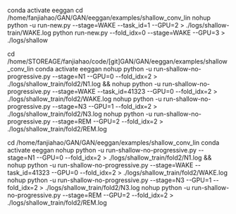 

conda activate eeggan
cd /home/fanjiahao/GAN/GAN/eeggan/examples/shallow_conv_lin
nohup python -u run-new.py --stage=WAKE --task_id=1 --GPU=2 > ./logs/shallow-train/WAKE.log
python run-new.py --fold_idx=0 --stage=WAKE --GPU=3 > ./logs/shallow

cd /home/STOREAGE/fanjiahao/code/[git]GAN/GAN/eeggan/examples/shallow_conv_lin
conda activate eeggan
nohup python -u run-shallow-no-progressive.py --stage=N1  --GPU=0 --fold_idx=2 > ./logs/shallow_train/fold2/N1.log && nohup python -u run-shallow-no-progressive.py --stage=WAKE --task_id=41323 --GPU=0 --fold_idx=2 > ./logs/shallow_train/fold2/WAKE.log
nohup python -u run-shallow-no-progressive.py --stage=N3  --GPU=1 --fold_idx=2 > ./logs/shallow_train/fold2/N3.log
nohup python -u run-shallow-no-progressive.py --stage=REM  --GPU=2 --fold_idx=2 > ./logs/shallow_train/fold2/REM.log



cd /home/fanjiahao/GAN/GAN/eeggan/examples/shallow_conv_lin
conda activate eeggan
nohup python -u run-shallow-no-progressive.py --stage=N1  --GPU=0 --fold_idx=2 > ./logs/shallow_train/fold2/N1.log && nohup python -u run-shallow-no-progressive.py --stage=WAKE --task_id=41323 --GPU=0 --fold_idx=2 > ./logs/shallow_train/fold2/WAKE.log
nohup python -u run-shallow-no-progressive.py --stage=N3  --GPU=1 --fold_idx=2 > ./logs/shallow_train/fold2/N3.log
nohup python -u run-shallow-no-progressive.py --stage=REM  --GPU=2 --fold_idx=2 > ./logs/shallow_train/fold2/REM.log


